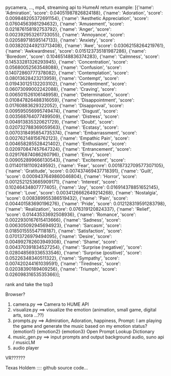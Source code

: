

pycamera, ..., mp4, streaming api to HumeAI
return 
example: [{'name': 'Admiration', 'score': 0.04051987826824188}, {'name': 'Adoration', 'score': 0.009848205372691154}, {'name': 'Aesthetic Appreciation', 'score': 0.07604563981294632}, {'name': 'Amusement', 'score': 0.021876158192753792}, {'name': 'Anger', 'score': 0.002392953261733055}, {'name': 'Annoyance', 'score': 0.020589718595147133}, {'name': 'Anxiety', 'score': 0.0038202449213713408}, {'name': 'Awe', 'score': 0.03062158264219761}, {'name': 'Awkwardness', 'score': 0.015123735181987286}, {'name': 'Boredom', 'score': 0.10465148836374283}, {'name': 'Calmness', 'score': 0.14533281326293945}, {'name': 'Concentration', 'score': 0.05680052563548088}, {'name': 'Confusion', 'score': 0.14072860777378082}, {'name': 'Contemplation', 'score': 0.08013628423213959}, {'name': 'Contempt', 'score': 0.019430125132203102}, {'name': 'Contentment', 'score': 0.06073099002242088}, {'name': 'Craving', 'score': 0.006501526106148958}, {'name': 'Determination', 'score': 0.010847826488316059}, {'name': 'Disappointment', 'score': 0.01760883629322052}, {'name': 'Disapproval', 'score': 0.009595056995749474}, {'name': 'Disgust', 'score': 0.003568764077499509}, {'name': 'Distress', 'score': 0.004913835320621729}, {'name': 'Doubt', 'score': 0.020732788369059563}, {'name': 'Ecstasy', 'score': 0.0070318495854735374}, {'name': 'Embarrassment', 'score': 0.002762148156762123}, {'name': 'Empathic Pain', 'score': 0.004658285528421402}, {'name': 'Enthusiasm', 'score': 0.020970847457647324}, {'name': 'Entrancement', 'score': 0.029176874086260796}, {'name': 'Envy', 'score': 0.009052899666130543}, {'name': 'Excitement', 'score': 0.011401181109249592}, {'name': 'Fear', 'score': 0.0018732709577307105}, {'name': 'Gratitude', 'score': 0.007437469437718391}, {'name': 'Guilt', 'score': 0.0009437649860046804}, {'name': 'Horror', 'score': 0.0012521253665909171}, {'name': 'Interest', 'score': 0.10246434807777405}, {'name': 'Joy', 'score': 0.016914378851652145}, {'name': 'Love', 'score': 0.0034126662649214268}, {'name': 'Nostalgia', 'score': 0.008389955386519432}, {'name': 'Pain', 'score': 0.004401583690196276}, {'name': 'Pride', 'score': 0.012128319591283798}, {'name': 'Realization', 'score': 0.076319120824337}, {'name': 'Relief', 'score': 0.01443533692508936}, {'name': 'Romance', 'score': 0.0022930167615413666}, {'name': 'Sadness', 'score': 0.006305092945694923}, {'name': 'Sarcasm', 'score': 0.018501555547118187}, {'name': 'Satisfaction', 'score': 0.07013726979494095}, {'name': 'Desire', 'score': 0.004992782603949308}, {'name': 'Shame', 'score': 0.004370391834527254}, {'name': 'Surprise (negative)', 'score': 0.028048569336533546}, {'name': 'Surprise (positive)', 'score': 0.05226348340511322}, {'name': 'Sympathy', 'score': 0.007420244161039591}, {'name': 'Tiredness', 'score': 0.02038390189409256}, {'name': 'Triumph', 'score': 0.02609831653535366}];

rank and take the top3 


Browser? 

1. camera.py ==> Camera to HUME API
2. visualize.py ==> visualize the emotion (animation, small game, digital arts, sora ...??) 
3. prompts.py ==> Admiration, Adoration, happiness, Prompt: I am playing the game and generate the music based on my emotion status? {emotion1} {emotion2} {emotion3}
Open Prompt Lookup Dictionary
4. music_gen.py ==> input prompts and output background audio, suno api / musicLM
5. audio player 


VR??????

Texas Holdem :::: github source code...

